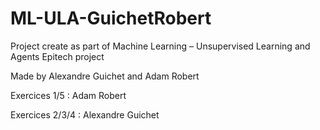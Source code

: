 # ML-ULA-GuichetRobert

Project create as part of Machine Learning – Unsupervised Learning and Agents Epitech project

Made by Alexandre Guichet and Adam Robert

Exercices 1/5 : Adam Robert

Exercices 2/3/4 : Alexandre Guichet
